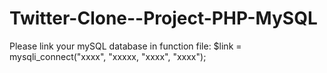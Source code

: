 # Twitter-Clone--Project-PHP-MySQL
Please link your mySQL database in function file:
  $link = mysqli_connect("xxxx", "xxxxx, "xxxx", "xxxx");
